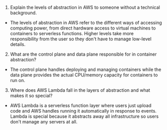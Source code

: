 1. Explain the levels of abstraction in AWS to someone without a technical background.

- The levels of abstraction in AWS refer to the different ways of accessing computing power, from direct hardware access to virtual machines to containers to serverless functions. Higher levels take more responsibility from the user so they don't have to manage low-level details.

2. What are the control plane and data plane responsible for in container abstraction?

- The control plane handles deploying and managing containers while the data plane provides the actual CPU/memory capacity for containers to run on.

3. Where does AWS Lambda fall in the layers of abstraction and what makes it so special?

- AWS Lambda is a serverless function layer where users just upload code and AWS handles running it automatically in response to events. Lambda is special because it abstracts away all infrastructure so users don't manage any servers at all.
